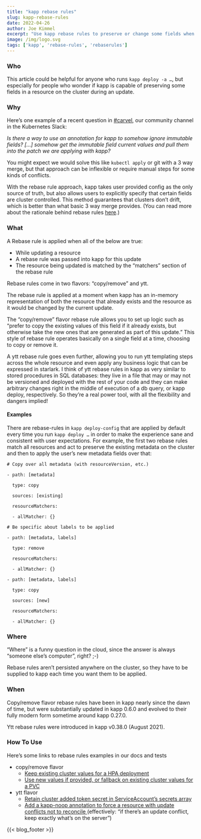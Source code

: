 ```yaml
---
title: "kapp rebase rules"
slug: kapp-rebase-rules
date: 2022-04-26
author: Joe Kimmel
excerpt: "Use kapp rebase rules to preserve or change some fields when updating a resource"
image: /img/logo.svg
tags: ['kapp', 'rebase-rules', 'rebaserules']
---
```



### Who

This article could be helpful for anyone who runs `kapp deploy -a …`, but especially for people who wonder if kapp is capable of preserving some fields in a resource on the cluster during an update.

### Why

Here’s one example of a recent question in [#carvel](https://kubernetes.slack.com/archives/CH8KCCKA5), our community channel in the Kubernetes Slack:

_Is there a way to use an annotation for kapp to somehow ignore immutable fields? [...] somehow get the immutable field current values and pull them into the patch we are applying with kapp?_

You might expect we would solve this like `kubectl apply` or git with a 3 way merge, but that approach can be inflexible or require manual steps for some kinds of conflicts.

With the rebase rule approach, kapp takes user provided config as the only source of truth, but also allows users to explicitly specify that certain fields are cluster controlled. This method guarantees that clusters don’t drift, which is better than what basic 3 way merge provides. (You can read more about the rationale behind rebase rules [here](https://carvel.dev/kapp/docs/v0.46.0/merge-method/).) 

### What

A Rebase rule is applied when all of the below are true:

* While updating a resource
* A rebase rule was passed into kapp for this update
* The resource being updated is matched by the “matchers” section of the rebase rule

Rebase rules come in two flavors: “copy/remove” and ytt.

The rebase rule is applied at a moment when kapp has an in-memory representation of both the resource that already exists and the resource as it would be changed by the current update.

The “copy/remove” flavor rebase rule allows you to set up logic such as “prefer to copy the existing values of this field if it already exists, but otherwise take the new ones that are generated as part of this update.” This style of rebase rule operates basically on a single field at a time, choosing to copy or remove it.

A ytt rebase rule goes even further, allowing you to run ytt templating steps across the whole resource and even apply any business logic that can be expressed in starlark. I think of ytt rebase rules in kapp as very similar to stored procedures in SQL databases: they live in a file that may or may not be versioned and deployed with the rest of your code and they can make arbitrary changes right in the middle of execution of a db query, or kapp deploy, respectively. So they’re a real power tool, with all the flexibility and dangers implied!

#### Examples

There are rebase-rules in `kapp deploy-config` that are applied by default every time you run `kapp deploy …` in order to make the experience sane and consistent with user expectations. For example, the first two rebase rules match all resources and act to preserve the existing metadata on the cluster and then to apply the user’s new metadata fields over that:

```
# Copy over all metadata (with resourceVersion, etc.)

- path: [metadata]

  type: copy

  sources: [existing]

  resourceMatchers:

  - allMatcher: {}

# Be specific about labels to be applied

- path: [metadata, labels]

  type: remove

  resourceMatchers:

  - allMatcher: {}

- path: [metadata, labels]

  type: copy

  sources: [new]

  resourceMatchers:

  - allMatcher: {}

```


### Where

“Where” is a funny question in the cloud, since the answer is always “someone else’s computer”, right? ;-)

Rebase rules aren’t persisted anywhere on the cluster, so they have to be supplied to kapp each time you want them to be applied.


### When

Copy/remove flavor rebase rules have been in kapp nearly since the dawn of time, but were substantially updated in kapp 0.6.0 and evolved to their fully modern form sometime around kapp 0.27.0.

Ytt rebase rules were introduced in kapp v0.38.0 (August 2021).


### How To Use

Here’s some links to rebase rules examples in our docs and tests

* copy/remove flavor
    * [Keep existing cluster values for a HPA deployment](https://carvel.dev/kapp/docs/v0.46.0/hpa-deployment-rebase/#docs)
    * [Use new values if provided, or fallback on existing cluster values for a PVC](https://carvel.dev/kapp/docs/latest/rebase-pvc/#docs) 
* ytt flavor
    * [Retain cluster added token secret in ServiceAccount’s secrets array](https://github.com/carvel-dev/kapp/blob/d3ee9a01b5f0d7d5632b6a157ea7d0338730d497/pkg/kapp/config/default.go#L123-L154)
    * [Add a kapp-noop annotation to force a resource with update conflicts not to reconcile ](https://github.com/carvel-dev/kapp/blob/724d714376c8835368915661b6a5ecda06bc7ed5/test/e2e/create_fallback_on_noop_test.go#L31-L47)
      (effectively:  “if there’s an update conflict, keep exactly what’s on the server”) 

{{< blog_footer >}}